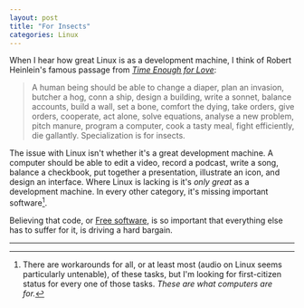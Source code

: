 ```yaml
---
layout: post
title: "For Insects"
categories: Linux
---
```


When I hear how great Linux is as a development machine, I think of Robert Heinlein's famous passage from [*Time Enough for Love*](https://en.wikipedia.org/wiki/Time_Enough_for_Love):

> A human being should be able to change a diaper, plan an invasion, butcher a hog, conn a ship, design a building, write a sonnet, balance accounts, build a wall, set a bone, comfort the dying, take orders, give orders, cooperate, act alone, solve equations, analyse a new problem, pitch manure, program a computer, cook a tasty meal, fight efficiently, die gallantly. Specialization is for insects.

The issue with Linux isn't whether it's a great development machine. A computer should be able to edit a video, record a podcast, write a song, balance a checkbook, put together a presentation, illustrate an icon, and design an interface. Where Linux is lacking is it's *only great* as a development machine. In every other category, it's missing important software[^workarounds].

Believing that code, or [Free software](https://en.wikipedia.org/wiki/Free_software), is so important that everything else has to suffer for it, is driving a hard bargain.

* * *

[^workarounds]: There are workarounds for all, or at least most (audio on Linux seems particularly untenable), of these tasks, but I'm looking for first-citizen status for every one of those tasks. *These are what computers are for.*
